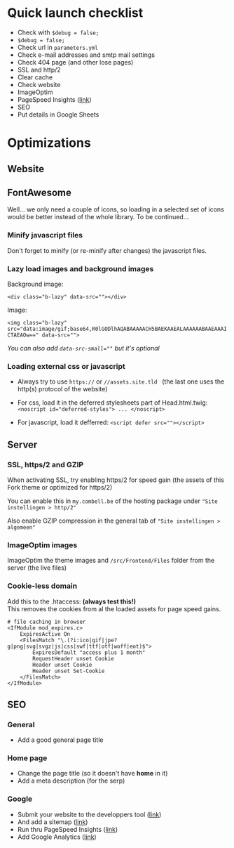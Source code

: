# Quick launch checklist

- Check with `$debug = false;` 
- `$debug = false;`
- Check url in `parameters.yml`
- Check e-mail addresses and smtp mail settings
- Check 404 page (and other lose pages)
- SSL and http/2
- Clear cache
- Check website
- ImageOptim
- PageSpeed Insights ([link](https://developers.google.com/speed/pagespeed/insights/))
- SEO
- Put details in Google Sheets


  

# Optimizations

## Website

## FontAwesome

Well... we only need a couple of icons, so loading in a selected set of icons would be better instead of the whole library.
To be continued...

### Minify javascript files

Don't forget to minify (or re-minify after changes) the javascript files.


### Lazy load images and background images

Background image:

`<div class="b-lazy" data-src=""></div>`

Image:

`<img class="b-lazy"  src="data:image/gif;base64,R0lGODlhAQABAAAAACH5BAEKAAEALAAAAAABAAEAAAICTAEAOw==" data-src=""> `

*You can also add `data-src-small=""` but it's optional*


### Loading external css or javascript

- Always try to use `https://` or `//assets.site.tld ` (the last one uses the http(s) protocol of the website)

- For css, load it in the deferred stylesheets part of Head.html.twig:  `<noscript id="deferred-styles"> ... </noscript>`

- For javascript, load it defferred: `<script defer src=""></script>`






## Server


### SSL, https/2 and GZIP

When activating SSL, try enabling https/2 for speed gain (the assets of this Fork theme or optimized for https/2)

You can enable this in `my.combell.be` of the hosting package under `"Site instellingen > http/2"`

Also enable GZIP compression in the general tab of `"Site instellingen > algemeen"`


### ImageOptim images

ImageOptim the theme images and `/src/Frontend/Files` folder from the server (the live files)


### Cookie-less domain

Add this to the .htaccess: __(always test this!)__  
This removes the cookies from al the loaded assets for page speed gains.

```
# file caching in browser
<IfModule mod_expires.c>
	ExpiresActive On
	<FilesMatch "\.(?i:ico|gif|jpe?g|png|svg|svgz|js|css|swf|ttf|otf|woff|eot)$">
		ExpiresDefault "access plus 1 month"
		RequestHeader unset Cookie
		Header unset Cookie
		Header unset Set-Cookie
	</FilesMatch>
</IfModule>
```


## SEO

### General

- Add a good general page title 

### Home page

- Change the page title (so it doesn't have __home__ in it)
- Add a meta description (for the serp)


### Google

- Submit your website to the developpers tool ([link](ttps://www.google.com/webmasters/tools/home))
- And add a sitemap ([link](ttps://www.google.com/webmasters/tools/home))
- Run thru PageSpeed Insights ([link](https://developers.google.com/speed/pagespeed/insights/))
- Add Google Analytics ([link](https://analytics.google.com))